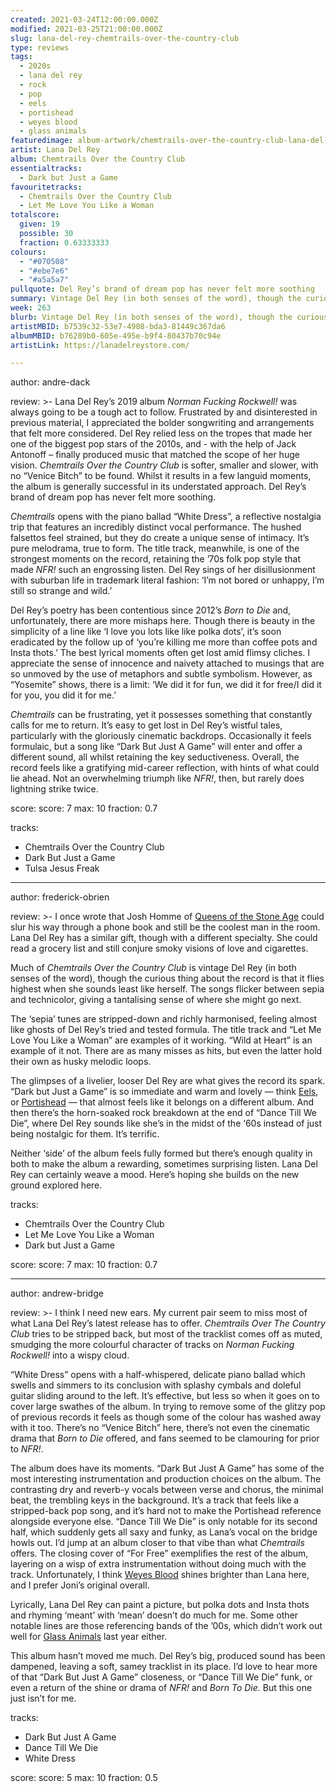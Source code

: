 ```yaml
---
created: 2021-03-24T12:00:00.000Z
modified: 2021-03-25T21:00:00.000Z
slug: lana-del-rey-chemtrails-over-the-country-club
type: reviews
tags:
  - 2020s
  - lana del rey
  - rock
  - pop
  - eels
  - portishead
  - weyes blood
  - glass animals
featuredimage: album-artwork/chemtrails-over-the-country-club-lana-del-rey.jpg
artist: Lana Del Rey
album: Chemtrails Over the Country Club
essentialtracks:
  - Dark but Just a Game
favouritetracks:
  - Chemtrails Over the Country Club
  - Let Me Love You Like a Woman
totalscore:
  given: 19
  possible: 30
  fraction: 0.63333333
colours:
  - "#070508"
  - "#ebe7e6"
  - "#a5a5a7"
pullquote: Del Rey’s brand of dream pop has never felt more soothing
summary: Vintage Del Rey (in both senses of the word), though the curious thing about the record is that it flies highest when she sounds least like herself. The songs flicker between sepia and technicolor, giving a tantalising sense of where she might go next.
week: 263
blurb: Vintage Del Rey (in both senses of the word), though the curious thing about the record is that it flies highest when she sounds least like herself.
artistMBID: b7539c32-53e7-4908-bda3-81449c367da6
albumMBID: b76289b0-605e-495e-b9f4-80437b70c94e
artistLink: https://lanadelreystore.com/

---
```


author: andre-dack

review: >-
  Lana Del Rey’s 2019 album _Norman Fucking Rockwell!_ was always going to be a tough act to follow. Frustrated by and disinterested in previous material, I appreciated the bolder songwriting and arrangements that felt more considered. Del Rey relied less on the tropes that made her one of the biggest pop stars of the 2010s, and - with the help of Jack Antonoff – finally produced music that matched the scope of her huge vision. _Chemtrails Over the Country Club_ is softer, smaller and slower, with no “Venice Bitch” to be found. Whilst it results in a few languid moments, the album is generally successful in its understated approach. Del Rey’s brand of dream pop has never felt more soothing.

  _Chemtrails_ opens with the piano ballad “White Dress”, a reflective nostalgia trip that features an incredibly distinct vocal performance. The hushed falsettos feel strained, but they do create a unique sense of intimacy. It’s pure melodrama, true to form. The title track, meanwhile, is one of the strongest moments on the record, retaining the ’70s folk pop style that made _NFR!_ such an engrossing listen. Del Rey sings of her disillusionment with suburban life in trademark literal fashion: ‘I’m not bored or unhappy, I’m still so strange and wild.’

  Del Rey’s poetry has been contentious since 2012’s _Born to Die_ and, unfortunately, there are more mishaps here. Though there is beauty in the simplicity of a line like ‘I love you lots like like polka dots’, it’s soon eradicated by the follow up of ‘you’re killing me more than coffee pots and Insta thots.’ The best lyrical moments often get lost amid flimsy cliches. I appreciate the sense of innocence and naivety attached to musings that are so unmoved by the use of metaphors and subtle symbolism. However, as “Yosemite” shows, there is a limit: ‘We did it for fun, we did it for free/I did it for you, you did it for me.’

  _Chemtrails_ can be frustrating, yet it possesses something that constantly calls for me to return. It’s easy to get lost in Del Rey’s wistful tales, particularly with the gloriously cinematic backdrops. Occasionally it feels formulaic, but a song like “Dark But Just A Game” will enter and offer a different sound, all whilst retaining the key seductiveness. Overall, the record feels like a gratifying mid-career reflection, with hints of what could lie ahead. Not an overwhelming triumph like _NFR!_, then, but rarely does lightning strike twice.

score:
  score: 7
  max: 10
  fraction: 0.7

tracks:
  - Chemtrails Over the Country Club
  - Dark But Just a Game
  - Tulsa Jesus Freak

---

author: frederick-obrien

review: >-
  I once wrote that Josh Homme of [Queens of the Stone Age](/reviews/queens-of-the-stone-age-villains/) could slur his way through a phone book and still be the coolest man in the room. Lana Del Rey has a similar gift, though with a different specialty. She could read a grocery list and still conjure smoky visions of love and cigarettes.

  Much of _Chemtrails Over the Country Club_ is vintage Del Rey (in both senses of the word), though the curious thing about the record is that it flies highest when she sounds least like herself. The songs flicker between sepia and technicolor, giving a tantalising sense of where she might go next.

  The ‘sepia’ tunes are stripped-down and richly harmonised, feeling almost like ghosts of Del Rey’s tried and tested formula. The title track and “Let Me Love You Like a Woman” are examples of it working. “Wild at Heart” is an example of it not. There are as many misses as hits, but even the latter hold their own as husky melodic loops.

  The glimpses of a livelier, looser Del Rey are what gives the record its spark. “Dark but Just a Game” is so immediate and warm and lovely — think [Eels](/reviews/eels-daisies-of-the-galaxy/), or [Portishead](/reviews/portishead-dummy/) — that almost feels like it belongs on a different album. And then there’s the horn-soaked rock breakdown at the end of “Dance Till We Die”, where Del Rey sounds like she’s in the midst of the ‘60s instead of just being nostalgic for them. It’s terrific.

  Neither ‘side’ of the album feels fully formed but there’s enough quality in both to make the album a rewarding, sometimes surprising listen. Lana Del Rey can certainly weave a mood. Here’s hoping she builds on the new ground explored here.
  
tracks:
  - Chemtrails Over the Country Club
  - Let Me Love You Like a Woman
  - Dark but Just a Game

score:
  score: 7
  max: 10
  fraction: 0.7

---

author: andrew-bridge

review: >-
  I think I need new ears. My current pair seem to miss most of what Lana Del Rey’s latest release has to offer. _Chemtrails Over The Country Club_ tries to be stripped back, but most of the tracklist comes off as muted, smudging the more colourful character of tracks on _Norman Fucking Rockwell!_ into a wispy cloud.

  “White Dress” opens with a half-whispered, delicate piano ballad which swells and simmers to its conclusion with splashy cymbals and doleful guitar sliding around to the left. It’s effective, but less so when it goes on to cover large swathes of the album. In trying to remove some of the glitzy pop of previous records it feels as though some of the colour has washed away with it too. There’s no “Venice Bitch” here, there’s not even the cinematic drama that _Born to Die_ offered, and fans seemed to be clamouring for prior to _NFR!_.

  The album does have its moments. “Dark But Just A Game” has some of the most interesting instrumentation and production choices on the album. The contrasting dry and reverb-y vocals between verse and chorus, the minimal beat, the trembling keys in the background. It’s a track that feels like a stripped-back pop song, and it’s hard not to make the Portishead reference alongside everyone else. “Dance Till We Die” is only notable for its second half, which suddenly gets all saxy and funky, as Lana’s vocal on the bridge howls out. I’d jump at an album closer to that vibe than what _Chemtrails_ offers. The closing cover of “For Free” exemplifies the rest of the album, layering on a wisp of extra instrumentation without doing much with the track. Unfortunately, I think [Weyes Blood](/reviews/weyes-blood-titanic-rising/) shines brighter than Lana here, and I prefer Joni’s original overall.

  Lyrically, Lana Del Rey can paint a picture, but polka dots and Insta thots and rhyming ‘meant’ with ‘mean’ doesn’t do much for me. Some other notable lines are those referencing bands of the ’00s, which didn’t work out well for [Glass Animals](/reviews/glass-animals-dreamland) last year either.

  This album hasn’t moved me much. Del Rey’s big, produced sound has been dampened, leaving a soft, samey tracklist in its place. I’d love to hear more of that “Dark But Just A Game” closeness, or “Dance Till We Die” funk, or even a return of the shine or drama of _NFR!_ and _Born To Die_. But this one just isn’t for me.

tracks:
  - Dark But Just A Game
  - Dance Till We Die
  - White Dress

score:
  score: 5
  max: 10
  fraction: 0.5
